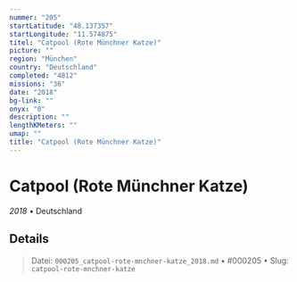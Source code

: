 ```yaml
---
nummer: "205"
startLatitude: "48.137357"
startLongitude: "11.574875"
titel: "Catpool (Rote Münchner Katze)"
picture: ""
region: "München"
country: "Deutschland"
completed: "4812"
missions: "36"
date: "2018"
bg-link: ""
onyx: "0"
description: ""
lengthKMeters: ""
umap: ""
title: "Catpool (Rote Münchner Katze)"
---
```

# Catpool (Rote Münchner Katze)

*2018* • Deutschland



## Details








> Datei: `000205_catpool-rote-mnchner-katze_2018.md` • #000205 • Slug: `catpool-rote-mnchner-katze`

